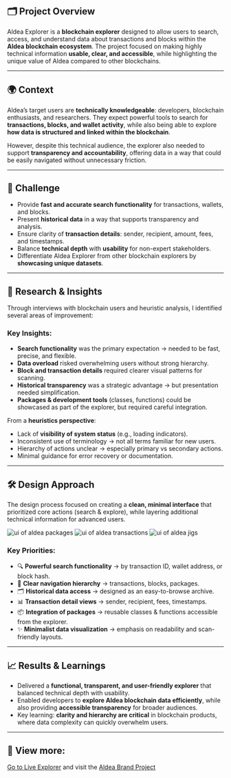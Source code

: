 ## 🗂 Project Overview

Aldea Explorer is a **blockchain explorer** designed to allow users to search, access, and understand data about transactions and blocks within the **Aldea blockchain ecosystem**.
The project focused on making highly technical information **usable, clear, and accessible**, while highlighting the unique value of Aldea compared to other blockchains.

---

## 🌍 Context

Aldea’s target users are **technically knowledgeable**: developers, blockchain enthusiasts, and researchers. They expect powerful tools to search for **transactions, blocks, and wallet activity**, while also being able to explore **how data is structured and linked within the blockchain**.

However, despite this technical audience, the explorer also needed to support **transparency and accountability**, offering data in a way that could be easily navigated without unnecessary friction.

---

## 🎯 Challenge

- Provide **fast and accurate search functionality** for transactions, wallets, and blocks.
- Present **historical data** in a way that supports transparency and analysis.
- Ensure clarity of **transaction details**: sender, recipient, amount, fees, and timestamps.
- Balance **technical depth** with **usability** for non-expert stakeholders.
- Differentiate Aldea Explorer from other blockchain explorers by **showcasing unique datasets**.

---

## 🔎 Research & Insights

Through interviews with blockchain users and heuristic analysis, I identified several areas of improvement:

### Key Insights:

- **Search functionality** was the primary expectation → needed to be fast, precise, and flexible.
- **Data overload** risked overwhelming users without strong hierarchy.
- **Block and transaction details** required clearer visual patterns for scanning.
- **Historical transparency** was a strategic advantage → but presentation needed simplification.
- **Packages & development tools** (classes, functions) could be showcased as part of the explorer, but required careful integration.

From a **heuristics perspective**:

- Lack of **visibility of system status** (e.g., loading indicators).
- Inconsistent use of terminology → not all terms familiar for new users.
- Hierarchy of actions unclear → especially primary vs secondary actions.
- Minimal guidance for error recovery or documentation.

---

## 🛠 Design Approach

The design process focused on creating a **clean, minimal interface** that prioritized core actions (search & explore), while layering additional technical information for advanced users.

![ui of aldea packages](/images/projects/aldea-package.png)
![ui of aldea transactions](/images/projects/aldea-transaction.png)
![ui of aldea jigs](/images/projects/aldea-jig.png)

### Key Priorities:

- 🔍 **Powerful search functionality** → by transaction ID, wallet address, or block hash.
- 🧭 **Clear navigation hierarchy** → transactions, blocks, packages.
- 🗂️ **Historical data access** → designed as an easy-to-browse archive.
- 📊 **Transaction detail views** → sender, recipient, fees, timestamps.
- 📦 **Integration of packages** → reusable classes & functions accessible from the explorer.
- ✨ **Minimalist data visualization** → emphasis on readability and scan-friendly layouts.

---

## 📈 Results & Learnings

- Delivered a **functional, transparent, and user-friendly explorer** that balanced technical depth with usability.
- Enabled developers to **explore Aldea blockchain data efficiently**, while also providing **accessible transparency** for broader audiences.
- Key learning: **clarity and hierarchy are critical** in blockchain products, where data complexity can quickly overwhelm users.

---

## 🔗 View more:

[Go to Live Explorer](https://explorer.aldeacomputer.com/pkg/0000000000000000000000000000000000000000000000000000000000000000) and visit the [Aldea Brand Project](/projects/aldea-branding)
